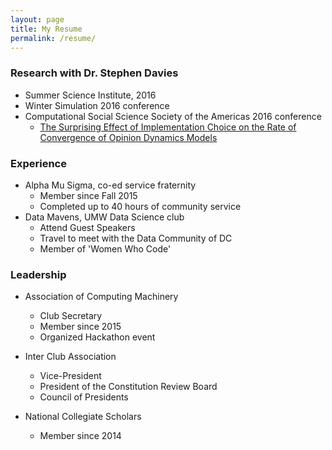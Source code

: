 ```yaml
---
layout: page
title: My Resume
permalink: /resume/
---
```


### Research with Dr. Stephen Davies
 * Summer Science Institute, 2016
 * Winter Simulation 2016 conference
 * Computational Social Science Society of the Americas 2016 conference
    *  [The Surprising Effect of Implementation Choice on the Rate of Convergence of Opinion Dynamics Models](http://cs.umw.edu/~stephen/daviesZontine.pdf)
    
### Experience
 * Alpha Mu Sigma, co-ed service fraternity
   * Member since Fall 2015
   * Completed up to 40 hours of community service
 * Data Mavens, UMW Data Science club
   * Attend Guest Speakers
   * Travel to meet with the Data Community of DC
   * Member of 'Women Who Code'

### Leadership

* Association of Computing Machinery
  * Club Secretary
  * Member since 2015
  * Organized Hackathon event
  
* Inter Club Association
  * Vice-President
  * President of the Constitution Review Board
  * Council of Presidents
  
* National Collegiate Scholars
  * Member since 2014
